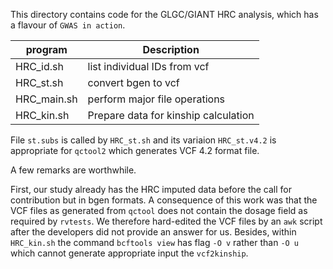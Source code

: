 This directory contains code for the GLGC/GIANT HRC analysis, which has a flavour of `GWAS in action`.

program  | Description
----------|--------------------------------------
HRC_id.sh | list individual IDs from vcf
HRC_st.sh | convert bgen to vcf
HRC_main.sh | perform major file operations
HRC_kin.sh | Prepare data for kinship calculation

File `st.subs` is called by `HRC_st.sh` and its variaion `HRC_st.v4.2` is appropriate for `qctool2` which generates VCF 4.2 format file.

A few remarks are worthwhile.

First, our study already has the HRC imputed data before the call for contribution but in bgen formats. A consequence of this work was that the VCF files as generated from `qctool` does not contain the dosage field as required by `rvtests`. We therefore hard-edited the VCF files by an `awk` script after the developers did not provide an answer for us. Besides, within `HRC_kin.sh` the command `bcftools view` has flag `-O v` rather than `-O u` which cannot generate appropriate input the `vcf2kinship`.
